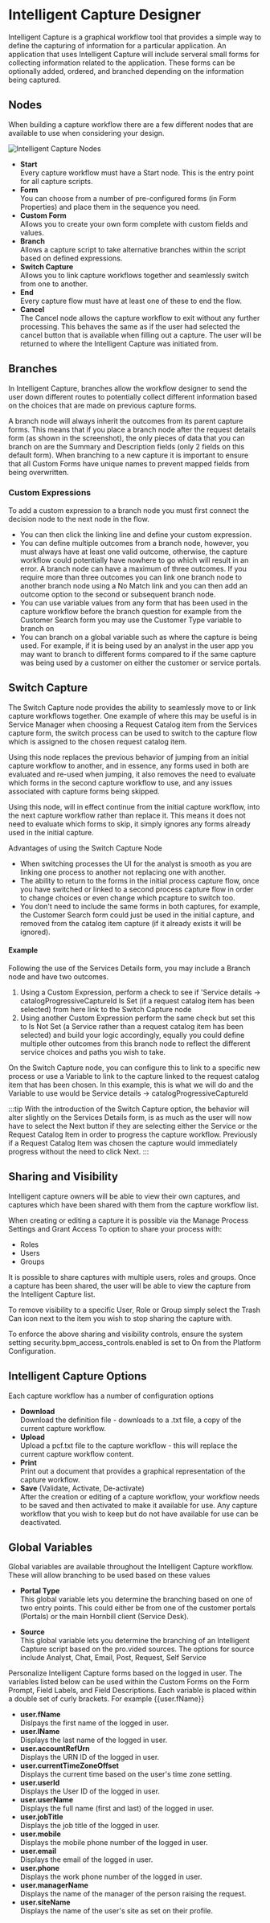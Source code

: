 # Intelligent Capture Designer
Intelligent Capture is a graphical workflow tool that provides a simple way to define the capturing of information for a particular application. An application that uses Intelligent Capture will include serveral small forms for collecting information related to the application. These forms can be optionally added, ordered, and branched depending on the information being captured.

## Nodes
When building a capture workflow there are a few different nodes that are available to use when considering your design.

![Intelligent Capture Nodes](_books/servicemanager-config/customize/images/capture-nodes.png)

* **Start**<br>Every capture workflow must have a Start node. This is the entry point for all capture scripts.
* **Form**<br>You can choose from a number of pre-configured forms (in Form Properties) and place them in the sequence you need.
* **Custom Form**<br>Allows you to create your own form complete with custom fields and values.
* **Branch**<br>Allows a capture script to take alternative branches within the script based on defined expressions.
* **Switch Capture**<br>Allows you to link capture workflows together and seamlessly switch from one to another.
* **End**<br>Every capture flow must have at least one of these to end the flow.
* **Cancel**<br>The Cancel node allows the capture workflow to exit without any further processing. This behaves the same as if the user had selected the cancel button that is available when filling out a capture. The user will be returned to where the Intelligent Capture was initiated from.

## Branches
In Intelligent Capture, branches allow the workflow designer to send the user down different routes to potentially collect different information based on the choices that are made on previous capture forms.

A branch node will always inherit the outcomes from its parent capture forms. This means that if you place a branch node after the request details form (as shown in the screenshot), the only pieces of data that you can branch on are the Summary and Description fields (only 2 fields on this default form).
When branching to a new capture it is important to ensure that all Custom Forms have unique names to prevent mapped fields from being overwritten.

### Custom Expressions
To add a custom expression to a branch node you must first connect the decision node to the next node in the flow.
* You can then click the linking line and define your custom expression.
* You can define multiple outcomes from a branch node, however, you must always have at least one valid outcome, otherwise, the capture workflow could potentially have nowhere to go which will result in an error.
A branch node can have a maximum of three outcomes. If you require more than three outcomes you can link one branch node to another branch node using a No Match link and you can then add an outcome option to the second or subsequent branch node.
* You can use variable values from any form that has been used in the capture workflow before the branch question for example from the Customer Search form you may use the Customer Type variable to branch on
* You can branch on a global variable such as where the capture is being used. For example, if it is being used by an analyst in the user app you may want to branch to different forms compared to if the same capture was being used by a customer on either the customer or service portals.


## Switch Capture
The Switch Capture node provides the ability to seamlessly move to or link capture workflows together. One example of where this may be useful is in Service Manager when choosing a Request Catalog item from the Services capture form, the switch process can be used to switch to the capture flow which is assigned to the chosen request catalog item.

Using this node replaces the previous behavior of jumping from an initial capture workflow to another, and in essence, any forms used in both are evaluated and re-used when jumping, it also removes the need to evaluate which forms in the second capture workflow to use, and any issues associated with capture forms being skipped.

Using this node, will in effect continue from the initial capture workflow, into the next capture workflow rather than replace it. This means it does not need to evaluate which forms to skip, it simply ignores any forms already used in the initial capture.

Advantages of using the Switch Capture Node
* When switching processes the UI for the analyst is smooth as you are linking one process to another not replacing one with another.
* The ability to return to the forms in the initial process capture flow, once you have switched or linked to a second process capture flow in order to change choices or even change which pcapture to switch too.
* You don't need to include the same forms in both captures, for example, the Customer Search form could just be used in the initial capture, and removed from the catalog item capture (if it already exists it will be ignored).

#### Example
Following the use of the Services Details form, you may include a Branch node and have two outcomes.

1. Using a Custom Expression, perform a check to see if 'Service details -> catalogProgressiveCaptureId Is Set (if a request catalog item has been selected) from here link to the Switch Capture node
2. Using another Custom Expression perform the same check but set this to Is Not Set (a Service rather than a request catalog item has been selected) and build your logic accordingly, equally you could define multiple other outcomes from this branch node to reflect the different service choices and paths you wish to take.

On the Switch Capture node, you can configure this to link to a specific new process or use a Variable to link to the capture linked to the request catalog item that has been chosen. In this example, this is what we will do and the Variable to use would be Service details -> catalogProgressiveCaptureId

:::tip
With the introduction of the Switch Capture option, the behavior will alter slightly on the Services Details form, is as much as the user will now have to select the Next button if they are selecting either the Service or the Request Catalog Item in order to progress the capture workflow. Previously if a Request Catalog Item was chosen the capture would immediately progress without the need to click Next.
:::

## Sharing and Visibility
Intelligent capture owners will be able to view their own captures, and captures which have been shared with them from the capture workflow list.

When creating or editing a capture it is possible via the Manage Process Settings and Grant Access To option to share your process with:

* Roles
* Users
* Groups

It is possible to share captures with multiple users, roles and groups. Once a capture has been shared, the user will be able to view the capture from the Intelligent Capture list.

To remove visibility to a specific User, Role or Group simply select the Trash Can icon next to the item you wish to stop sharing the capture with.

To enforce the above sharing and visibility controls, ensure the system setting security.bpm_access_controls.enabled is set to On from the Platform Configuration.

## Intelligent Capture Options
Each capture workflow has a number of configuration options

* **Download**<br>Download the definition file - downloads to a .txt file, a copy of the current capture workflow.
* **Upload**<br>Upload a pcf.txt file to the capture workflow - this will replace the current capture workflow content.
* **Print**<br>Print out a document that provides a graphical representation of the capture workflow.
* **Save** (Validate, Activate, De-activate)<br>After the creation or editing of a capture workflow, your workflow needs to be saved and then activated to make it available for use. Any capture workflow that you wish to keep but do not have available for use can be deactivated.

## Global Variables
Global variables are available throughout the Intelligent Capture workflow. These will allow branching to be used based on these values

* **Portal Type**<br>This global variable lets you determine the branching based on one of two entry points. This could either be from one of the customer portals (Portals) or the main Hornbill client (Service Desk).

* **Source**<br>This global variable lets you determine the branching of an Intelligent Capture script based on the pro.vided sources. The options for source include Analyst, Chat, Email, Post, Request, Self Service

Personalize Intelligent Capture forms based on the logged in user. The variables listed below can be used within the Custom Forms on the Form Prompt, Field Labels, and Field Descriptions. Each variable is placed within a double set of curly brackets. For example {{user.fName}}

* **user.fName**<br>Dislpays the first name of the logged in user.
* **user.lName**<br>Displays the last name of the logged in user.
* **user.accountRefUrn**<br>Displays the URN ID of the logged in user.
* **user.currentTimeZoneOffset**<br>Displays the current time based on the user's time zone setting.
* **user.userId**<br>Displays the User ID of the logged in user.
* **user.userName**<br>Displays the full name (first and last) of the logged in user.
* **user.jobTitle**<br>Displays the job title of the logged in user.
* **user.mobile**<br>Displays the mobile phone number of the logged in user.
* **user.email**<br>Displays the email of the logged in user.
* **user.phone**<br>Displays the work phone number of the logged in user.
* **user.managerName**<br>Displays the name of the manager of the person raising the request.
* **user.siteName**<br>Displays the name of the user's site as set on their profile.